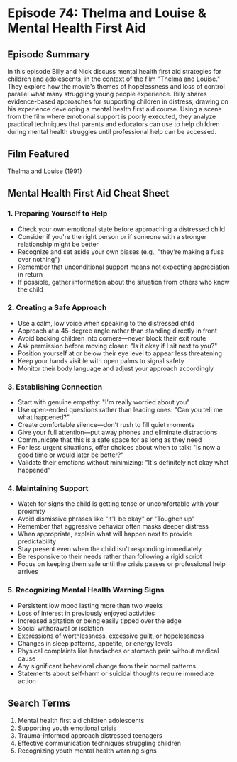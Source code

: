 # Episode 74: Thelma and Louise & Mental Health First Aid

## Episode Summary
In this episode Billy and Nick discuss mental health first aid strategies for children and adolescents, in the context of the film "Thelma and Louise." They explore how the movie's themes of hopelessness and loss of control parallel what many struggling young people experience. Billy shares evidence-based approaches for supporting children in distress, drawing on his experience developing a mental health first aid course. Using a scene from the film where emotional support is poorly executed, they analyze practical techniques that parents and educators can use to help children during mental health struggles until professional help can be accessed.

## Film Featured
Thelma and Louise (1991)

## Mental Health First Aid Cheat Sheet

### 1. Preparing Yourself to Help
- Check your own emotional state before approaching a distressed child
- Consider if you're the right person or if someone with a stronger relationship might be better
- Recognize and set aside your own biases (e.g., "they're making a fuss over nothing")
- Remember that unconditional support means not expecting appreciation in return
- If possible, gather information about the situation from others who know the child

### 2. Creating a Safe Approach
- Use a calm, low voice when speaking to the distressed child
- Approach at a 45-degree angle rather than standing directly in front
- Avoid backing children into corners—never block their exit route
- Ask permission before moving closer: "Is it okay if I sit next to you?"
- Position yourself at or below their eye level to appear less threatening
- Keep your hands visible with open palms to signal safety
- Monitor their body language and adjust your approach accordingly

### 3. Establishing Connection
- Start with genuine empathy: "I'm really worried about you"
- Use open-ended questions rather than leading ones: "Can you tell me what happened?"
- Create comfortable silence—don't rush to fill quiet moments
- Give your full attention—put away phones and eliminate distractions
- Communicate that this is a safe space for as long as they need
- For less urgent situations, offer choices about when to talk: "Is now a good time or would later be better?"
- Validate their emotions without minimizing: "It's definitely not okay what happened"

### 4. Maintaining Support
- Watch for signs the child is getting tense or uncomfortable with your proximity
- Avoid dismissive phrases like "It'll be okay" or "Toughen up"
- Remember that aggressive behavior often masks deeper distress
- When appropriate, explain what will happen next to provide predictability
- Stay present even when the child isn't responding immediately
- Be responsive to their needs rather than following a rigid script
- Focus on keeping them safe until the crisis passes or professional help arrives

### 5. Recognizing Mental Health Warning Signs
- Persistent low mood lasting more than two weeks
- Loss of interest in previously enjoyed activities
- Increased agitation or being easily tipped over the edge
- Social withdrawal or isolation
- Expressions of worthlessness, excessive guilt, or hopelessness
- Changes in sleep patterns, appetite, or energy levels
- Physical complaints like headaches or stomach pain without medical cause
- Any significant behavioral change from their normal patterns
- Statements about self-harm or suicidal thoughts require immediate action

## Search Terms
1. Mental health first aid children adolescents
2. Supporting youth emotional crisis
3. Trauma-informed approach distressed teenagers
4. Effective communication techniques struggling children
5. Recognizing youth mental health warning signs